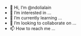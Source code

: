 - 👋 Hi, I’m @ndolialain
- 👀 I’m interested in ...
- 🌱 I’m currently learning ...
- 💞️ I’m looking to collaborate on ...
- 📫 How to reach me ...

<!---
ndolialain/ndolialain is a ✨ special ✨ repository because its `README.md` (this file) appears on your GitHub profile.
You can click the Preview link to take a look at your changes.
--->
